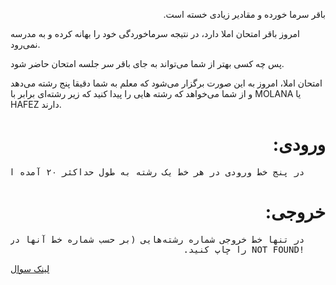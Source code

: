 <p dir='rtl'>
باقر سرما خورده و مقادیر زیادی خسته‌ است.

امروز باقر امتحان املا دارد، در نتیجه سرماخوردگی خود را بهانه کرده و به مدرسه نمی‌رود.

پس چه کسی بهتر از شما می‌تواند به جای باقر سر جلسه امتحان حاضر شود.

امتحان املا، امروز به این صورت برگزار می‌شود که معلم به شما دقیقا پنج رشته می‌دهد و از شما می‌خواهد که رشته هایی را پیدا کنید که زیر رشته‌ای برابر با MOLANA یا HAFEZ دارند.
</p>
<h1 dir='rtl'>ورودی: </h1>
<pre dir='rtl'>
    در پنج خط ورودی در هر خط یک رشته به طول حداکثر ۲۰ آمده است، متشکل از حروف بزرگ الفبای انگلیسی، اعداد انگلیسی و کاراکتر -.
</pre>
<h1 dir='rtl'>خروجی: </h1>
<pre dir='rtl'>
    در تنها خط خروجی شماره رشته‌هایی (بر حسب شماره خط آنها در ورودی) را به ترتیب صعودی چاپ کنید که شامل زیر رشته‌‌هایی برابر با MOLANA یا HAFEZ و یا هر دو باشند. اگر چنین رشته ای وجود نداشت، در خروجی عبارت 
    <span dir='ltr'>NOT FOUND!</span> را چاپ کنید.
</pre>
<a href="https://quera.org/problemset/10231/">لینک سوال</a>